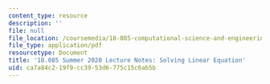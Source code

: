```yaml
---
content_type: resource
description: ''
file: null
file_location: /coursemedia/18-085-computational-science-and-engineering-i-summer-2020/ca7a84c219f9cc3953d6775c15c6ab5b_MIT18_085Summer20_lec_SJ.pdf
file_type: application/pdf
resourcetype: Document
title: '18.085 Summer 2020 Lecture Notes: Solving Linear Equation'
uid: ca7a84c2-19f9-cc39-53d6-775c15c6ab5b
---
```

